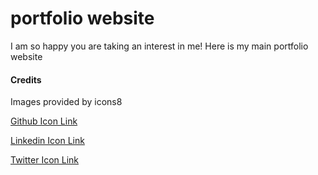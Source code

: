 # portfolio website

I am so happy you are taking an interest in me! Here is my main portfolio website

#### Credits

Images provided by icons8

[Github Icon Link](https://icons8.com/icon/set/color-hand-drawn-github/plasticine)

[Linkedin Icon Link](https://icons8.com/icons/set/linkedin)

[Twitter Icon Link](https://icons8.com/icon/set/color-hand-drawn-twitter/plasticine)


